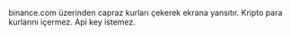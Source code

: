 binance.com üzerinden capraz kurları çekerek ekrana yansıtır. Kripto para kurlarını içermez. Api key istemez.